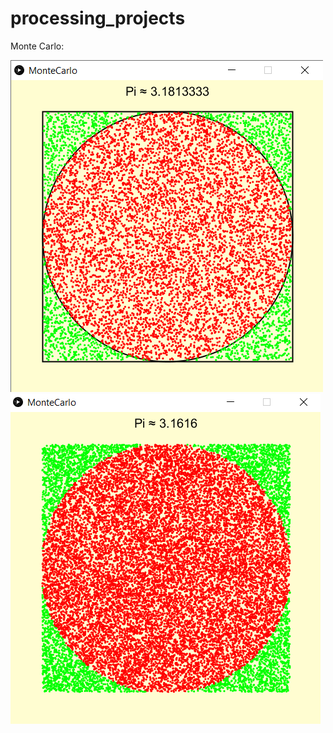 # processing_projects
Monte Carlo:

![MonteCarlo](images/MonteCarlo1.png)
![MonteCarlo](images/MonteCarlo2.png)
